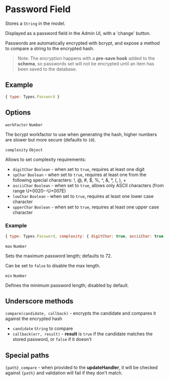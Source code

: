# Password Field

Stores a `String` in the model.

Displayed as a password field in the Admin UI, with a 'change' button.

Passwords are automatically encrypted with bcrypt, and expose a method to compare a string to the encrypted hash.

> Note: The encryption happens with a **pre-save hook** added to the **schema**, so passwords set will not be encrypted until an item has been saved to the database.

## Example

```js
{ type: Types.Password }
```

## Options

`workFactor` `Number`

The bcrypt workfactor to use when generating the hash, higher numbers are slower but more secure (defaults to `10`).

`complexity` `Object`

Allows to set complexity requirements:

* `digitChar` `Boolean` - when set to `true`, requires at least one digit
* `spChar` `Boolean` - when set to `true`, requires at least one from the following special characters: !, @, #, $, %, ^, &, \*, (, ), +
* `asciiChar` `Boolean` - when set to `true`, allows only ASCII characters (from range U+0020--U+007E)
* `lowChar` `Boolean` - when set to `true`, requires at least one lower case character
* `upperChar` `Boolean` - when set to `true`, requires at least one upper case character

### Example

```js
{ type: Types.Password, complexity: { digitChar: true, asciiChar: true } }
```

`max` `Number`

Sets the maximum password length; defaults to 72.

Can be set to `false` to disable the max length.

`min` `Number`

Defines the minimum password length; disabled by default.

## Underscore methods

`compare(candidate, callback)` - encrypts the candidate and compares it against the encrypted hash

* `candidate` `String` to compare
* `callback(err, result)` - **result** is `true` if the candidate matches the stored password, or `false` if it doesn't

## Special paths

`{path}_compare` - when provided to the **updateHandler**, it will be checked against `{path}` and validation will fail if they don't match.
